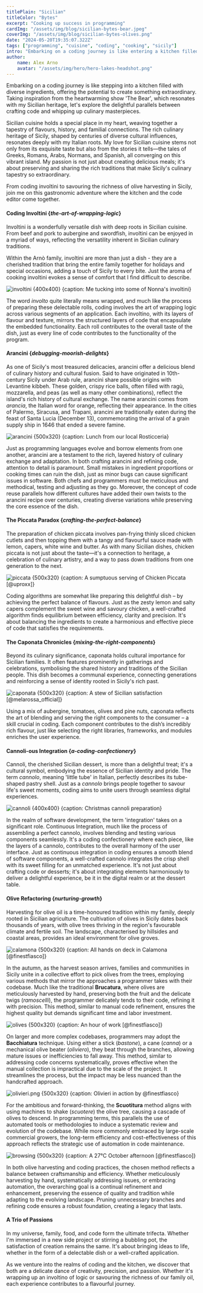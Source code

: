 ```yaml
---
titlePlain: "Sicilian"
titleColor: "Bytes"
excerpt: "Cooking up success in programming"
cardImg: "/assets/img/blog/sicilian-bytes-bear.jpeg"
coverImg: "/assets/img/blog/sicilian-bytes-olives.png"
date: "2024-05-20T19:35:07.322Z"
tags: ["programming", "cuisine", "coding", "cooking", "sicily"]
intro: "Embarking on a coding journey is like entering a kitchen filled with diverse, endless ingredients."
author:
    name: Alex Arno
    avatar: "/assets/img/hero/hero-lakes-headshot.png"
---
```


Embarking on a coding journey is like stepping into a kitchen filled with diverse ingredients, offering the potential to create something extraordinary. Taking inspiration from the heartwarming show 'The Bear', which resonates with my Sicilian heritage, let's explore the delightful parallels between crafting code and whipping up culinary masterpieces.

Sicilian cuisine holds a special place in my heart, weaving together a tapestry of flavours, history, and familial connections. The rich culinary heritage of Sicily, shaped by centuries of diverse cultural influences, resonates deeply with my Italian roots. My love for Sicilian cuisine stems not only from its exquisite taste but also from the stories it tells—the tales of Greeks, Romans, Arabs, Normans, and Spanish, all converging on this vibrant island. My passion is not just about creating delicious meals; it's about preserving and sharing the rich traditions that make Sicily's culinary tapestry so extraordinary.

From coding involtini to savouring the richness of olive harvesting in Sicily, join me on this gastronomic adventure where the kitchen and the code editor come together.

#### Coding Involtini {_the-art-of-wrapping-logic_}

Involtini is a wonderfully versatile dish with deep roots in Sicilian cuisine. From beef and pork to aubergine and swordfish, involtini can be enjoyed in a myriad of ways, reflecting the versatility inherent in Sicilian culinary traditions.

Within the Arnò family, involtini are more than just a dish - they are a cherished tradition that bring the entire family together for holidays and special occasions, adding a touch of Sicily to every bite. Just the aroma of cooking involtini evokes a sense of comfort that I find difficult to describe.

![involtini {400x400} {caption: Me tucking into some of Nonna's involtini}](/assets/img/blog/sicilian-bytes-involtini.png)

The word _involto_ quite literally means wrapped, and much like the process of preparing these delectable rolls, coding involves the art of wrapping logic across various segments of an application. Each involtino, with its layers of flavour and texture, mirrors the structured layers of code that encapsulate the embedded functionality. Each roll contributes to the overall taste of the dish, just as every line of code contributes to the functionality of the program.

#### Arancini {_debugging-moorish-delights_}

As one of Sicily's most treasured delicacies, arancini offer a delicious blend of culinary history and cultural fusion. Said to have originated in 10th-century Sicily under Arab rule, arancini share possible origins with Levantine kibbeh. These golden, crispy rice balls, often filled with ragù, mozzarella, and peas (as well as many other combinations), reflect the island's rich history of cultural exchange. The name arancini comes from _arancia_, the Italian word for orange, reflecting their appearance. In the cities of Palermo, Siracusa, and Trapani, arancini are traditionally eaten during the feast of Santa Lucia (December 13), commemorating the arrival of a grain supply ship in 1646 that ended a severe famine.

![arancini {500x320} {caption: Lunch from our local Rosticceria}](/assets/img/blog/sicilian-bytes-arancini.jpeg)

Just as programming languages evolve and borrow elements from one another, arancini are a testament to the rich, layered history of culinary exchange and adaptation. In both crafting arancini and refining code, attention to detail is paramount. Small mistakes in ingredient proportions or cooking times can ruin the dish, just as minor bugs can cause significant issues in software. Both chefs and programmers must be meticulous and methodical, testing and adjusting as they go. Moreover, the concept of code reuse parallels how different cultures have added their own twists to the arancini recipe over centuries, creating diverse variations while preserving the core essence of the dish.

#### The Piccata Paradox {_crafting-the-perfect-balance_}

The preparation of chicken piccata involves pan-frying thinly sliced chicken cutlets and then topping them with a tangy and flavourful sauce made with lemon, capers, white wine and butter. As with many Sicilian dishes, chicken piccata is not just about the taste—it's a connection to heritage, a celebration of culinary artistry, and a way to pass down traditions from one generation to the next.

![piccata {500x320} {caption: A sumptuous serving of Chicken Piccata [@uproxx]}](/assets/img/blog/sicilian-bytes-piccata.png)

Coding algorithms are somewhat like preparing this delightful dish – by achieving the perfect balance of flavours. Just as the zesty lemon and salty capers complement the sweet wine and savoury chicken, a well-crafted algorithm finds equilibrium between efficiency, clarity and precision. It's about balancing the ingredients to create a harmonious and effective piece of code that satisfies the requirements.

#### The Caponata Chronicles {_mixing-the-right-components_}

Beyond its culinary significance, caponata holds cultural importance for Sicilian families. It often features prominently in gatherings and celebrations, symbolising the shared history and traditions of the Sicilian people. This dish becomes a communal experience, connecting generations and reinforcing a sense of identity rooted in Sicily's rich past.

![caponata {500x320} {caption: A stew of Sicilian satisfaction [@melarossa_official]}](/assets/img/blog/sicilian-bytes-caponata.jpeg)

Using a mix of aubergine, tomatoes, olives and pine nuts, caponata reflects the art of blending and serving the right components to the consumer – a skill crucial in coding. Each component contributes to the dish’s incredibly rich flavour, just like selecting the right libraries, frameworks, and modules enriches the user experience.

#### Cannoli-ous Integration {_a-coding-confectionery_}

Cannoli, the cherished Sicilian dessert, is more than a delightful treat; it's a cultural symbol, embodying the essence of Sicilian identity and pride. The term _cannolo_, meaning 'little tube' in Italian, perfectly describes its tube-shaped pastry shell. Just as a _cannolo_ brings people together to savour life's sweet moments, coding aims to unite users through seamless digital experiences.

![cannoli {400x400} {caption: Christmas cannoli preparation}](/assets/img/blog/sicilian-bytes-cannoli.png)

In the realm of software development, the term 'integration' takes on a significant role. Continuous Integration, much like the process of assembling a perfect cannolo, involves blending and testing various components seamlessly. It's a coding confectionery where each piece, like the layers of a cannolo, contributes to the overall harmony of the user interface. Just as continuous integration in coding ensures a smooth blend of software components, a well-crafted cannolo integrates the crisp shell with its sweet filling for an unmatched experience. It's not just about crafting code or desserts; it's about integrating elements harmoniously to deliver a delightful experience, be it in the digital realm or at the dessert table.

#### Olive Refactoring {_nurturing-growth_}

Harvesting for olive oil is a time-honoured tradition within my family, deeply rooted in Sicilian agriculture. The cultivation of olives in Sicily dates back thousands of years, with olive trees thriving in the region's favourable climate and fertile soil. The landscape, characterised by hillsides and coastal areas, provides an ideal environment for olive groves.

![calamona {500x320} {caption: All hands on deck in Calamona [@finestfiasco]}](/assets/img/blog/sicilian-bytes-family.jpg)

In the autumn, as the harvest season arrives, families and communities in Sicily unite in a collective effort to pick olives from the trees, employing various methods that mirror the approaches a programmer takes with their codebase. Much like the traditional **Brucatura**, where olives are meticulously harvested by hand, preserving both the fruit and the delicate twigs (_ramoscelli_), the programmer delicately tends to their code, refining it with precision. This method, similar to manual code refinement, ensures the highest quality but demands significant time and labor investment.

![olives {500x320} {caption: An hour of work [@finestfiasco]}](/assets/img/blog/sicilian-bytes-haul.jpg)

On larger and more complex codebases, programmers may adopt the **Bacchiatura** technique. Using either a stick (_bastone_), a cane (_canna_) or a mechanical olive beater (_oliviero_), they beat through the branches, allowing mature issues or inefficiencies to fall away. This method, similar to addressing code concerns systematically, proves effective when the manual collection is impractical due to the scale of the project. It streamlines the process, but the impact may be less nuanced than the handcrafted approach.

![olivieri.png {500x320} {caption: Olivieri in action by @finestfiasco}](/assets/img/blog/sicilian-bytes-olivieri.jpg)

For the ambitious and forward-thinking, the **Scuotitura** method aligns with using machines to shake (_scuotere_) the olive tree, causing a cascade of olives to descend. In programming terms, this parallels the use of automated tools or methodologies to induce a systematic review and evolution of the codebase. While more commonly embraced by large-scale commercial growers, the long-term efficiency and cost-effectiveness of this approach reflects the strategic use of automation in code maintenance.

![browsing {500x320} {caption: A 27°C October afternoon [@finestfiasco]}](/assets/img/blog/sicilian-bytes-me.jpg)

In both olive harvesting and coding practices, the chosen method reflects a balance between craftsmanship and efficiency. Whether meticulously harvesting by hand, systematically addressing issues, or embracing automation, the overarching goal is a continual refinement and enhancement, preserving the essence of quality and tradition while adapting to the evolving landscape. Pruning unnecessary branches and refining code ensures a robust foundation, creating a legacy that lasts.

#### A Trio of Passions

In my universe, family, food, and code form the ultimate trifecta. Whether I'm immersed in a new side project or stirring a bubbling pot, the satisfaction of creation remains the same. It's about bringing ideas to life, whether in the form of a delectable dish or a well-crafted application.

As we venture into the realms of coding and the kitchen, we discover that both are a delicate dance of creativity, precision, and passion. Whether it's wrapping up an involtino of logic or savouring the richness of our family oil, each experience contributes to a flavourful journey.
